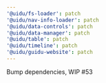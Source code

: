 ```yaml
---
'@uidu/fs-loader': patch
'@uidu/nav-info-loader': patch
'@uidu/data-controls': patch
'@uidu/data-manager': patch
'@uidu/table': patch
'@uidu/timeline': patch
'@uidu/guidu-website': patch
---
```


Bump dependencies, WIP #53
